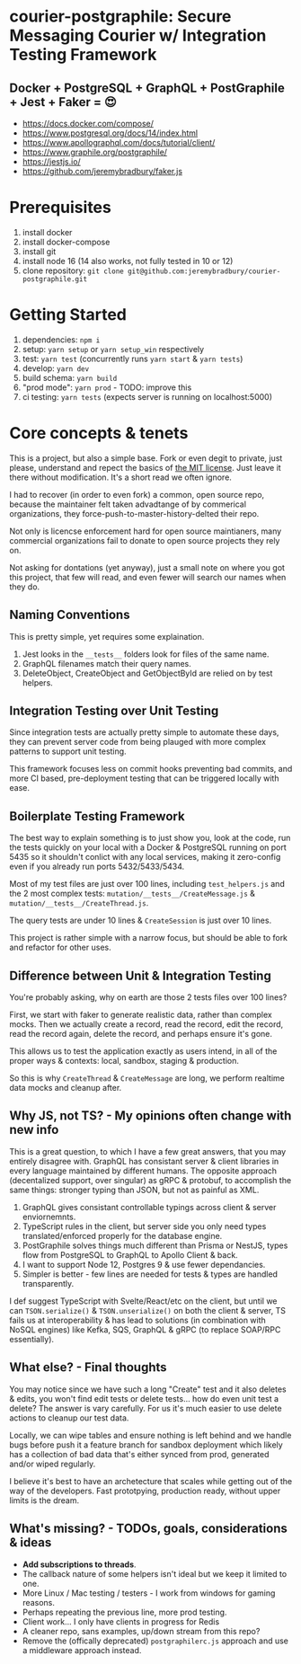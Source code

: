# courier-postgraphile: Secure Messaging Courier w/ Integration Testing Framework

## Docker + PostgreSQL + GraphQL + PostGraphile + Jest + Faker = 😍

- https://docs.docker.com/compose/
- https://www.postgresql.org/docs/14/index.html
- https://www.apollographql.com/docs/tutorial/client/
- https://www.graphile.org/postgraphile/
- https://jestjs.io/
- https://github.com/jeremybradbury/faker.js

# Prerequisites

1. install docker
1. install docker-compose
1. install git
1. install node 16 (14 also works, not fully tested in 10 or 12)
1. clone repository: `git clone git@github.com:jeremybradbury/courier-postgraphile.git`

# Getting Started

1. dependencies: `npm i`
1. setup: `yarn setup` or `yarn setup_win` respectively
1. test: `yarn test` (concurrently runs `yarn start` & `yarn tests`)
1. develop: `yarn dev`
1. build schema: `yarn build`
1. "prod mode": `yarn prod` - TODO: improve this
1. ci testing: `yarn tests` (expects server is running on localhost:5000)

# Core concepts & tenets

This is a project, but also a simple base. Fork or even degit to private, just please, understand and repect the basics of [the MIT license](LICENSE.txt). Just leave it there without modification. It's a short read we often ignore.

I had to recover (in order to even fork) a common, open source repo, because the maintainer felt taken advadtange of by commerical organizations, they force-push-to-master-history-delted their repo.

Not only is licencse enforcement hard for open source maintianers, many commercial organizations fail to donate to open source projects they rely on.

Not asking for dontations (yet anyway), just a small note on where you got this project, that few will read, and even fewer will search our names when they do.

## Naming Conventions

This is pretty simple, yet requires some explaination.

1. Jest looks in the `__tests__` folders look for files of the same name.
1. GraphQL filenames match their query names.
1. DeleteObject, CreateObject and GetObjectById are relied on by test helpers.

## Integration Testing over Unit Testing

Since integration tests are actually pretty simple to automate these days, they can prevent server code from being plauged with more complex patterns to support unit testing.

This framework focuses less on commit hooks preventing bad commits, and more CI based, pre-deployment testing that can be triggered locally with ease.

## Boilerplate Testing Framework

The best way to explain something is to just show you, look at the code, run the tests quickly on your local with a Docker & PostgreSQL running on port 5435 so it shouldn't conlict with any local services, making it zero-config even if you already run ports 5432/5433/5434.

Most of my test files are just over 100 lines, including `test_helpers.js` and the 2 most complex tests: `mutation/__tests__/CreateMessage.js` & `mutation/__tests__/CreateThread.js`.

The query tests are under 10 lines & `CreateSession` is just over 10 lines.

This project is rather simple with a narrow focus, but should be able to fork and refactor for other uses.

## Difference between Unit & Integration Testing

You're probably asking, why on earth are those 2 tests files over 100 lines?

First, we start with faker to generate realistic data, rather than complex mocks. Then we actually create a record, read the record, edit the record, read the record again, delete the record, and perhaps ensure it's gone.

This allows us to test the application exactly as users intend, in all of the proper ways & contexts: local, sandbox, staging & production.

So this is why `CreateThread` & `CreateMessage` are long, we perform realtime data mocks and cleanup after.

## Why JS, not TS? - My opinions often change with new info

This is a great question, to which I have a few great answers, that you may entirely disagree with. GraphQL has consistant server & client libraries in every language maintained by different humans. The opposite approach (decentalized support, over singular) as gRPC & protobuf, to accomplish the same things: stronger typing than JSON, but not as painful as XML.

1. GraphQL gives consistant controllable typings across client & server enviornemnts.
1. TypeScript rules in the client, but server side you only need types translated/enforced properly for the database engine.
1. PostGraphile solves things much different than Prisma or NestJS, types flow from PostgreSQL to GraphQL to Apollo Client & back.
1. I want to support Node 12, Postgres 9 & use fewer dependancies.
1. Simpler is better - few lines are needed for tests & types are handled transparently.

I def suggest TypeScript with Svelte/React/etc on the client, but until we can `TSON.serialize()` & `TSON.unserialize()` on both the client & server, TS fails us at interoperability & has lead to solutions (in combination with NoSQL engines) like Kefka, SQS, GraphQL & gRPC (to replace SOAP/RPC essentially).

## What else? - Final thoughts

You may notice since we have such a long "Create" test and it also deletes & edits, you won't find edit tests or delete tests... how do even unit test a delete? The answer is vary carefully. For us it's much easier to use delete actions to cleanup our test data.

Locally, we can wipe tables and ensure nothing is left behind and we handle bugs before push it a feature branch for sandbox deployment which likely has a collection of bad data that's either synced from prod, generated and/or wiped regularly.

I believe it's best to have an archetecture that scales while getting out of the way of the developers. Fast prototpying, production ready, without upper limits is the dream.

## What's missing? - TODOs, goals, considerations & ideas

- **Add subscriptions to threads**.
- The callback nature of some helpers isn't ideal but we keep it limited to one.
- More Linux / Mac testing / testers - I work from windows for gaming reasons.
- Perhaps repeating the previous line, more prod testing.
- Client work... I only have clients in progress for Redis
- A cleaner repo, sans examples, up/down stream from this repo?
- Remove the (offically deprecated) `postgraphilerc.js` approach and use a middleware approach instead.
